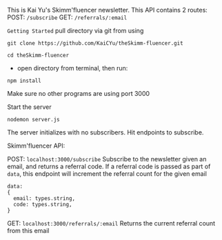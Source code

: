 This is Kai Yu's Skimm'fluencer newsletter. This API contains 2 routes:
POST: `/subscribe`
GET: `/referrals/:email` 

`Getting Started`
pull directory via git from using 

```
git clone https://github.com/KaiCYu/theSkimm-fluencer.git
```
```
cd theSkimm-fluencer
```

- open directory from terminal, then run:
```
npm install
```

Make sure no other programs are using port 3000

Start the server
```
nodemon server.js
```

The server initializes with no subscribers. Hit endpoints to subscribe.


Skimm'fluencer API:


POST: `localhost:3000/subscribe`
Subscribe to the newsletter given an email, and returns a referral code.
If a referral code is passed as part of `data`, this endpoint will increment the referral count for the given email

```
data:
{
  email: types.string,
  code: types.string,
}
```


GET: `localhost:3000/referrals/:email` 
Returns the current referral count from this email